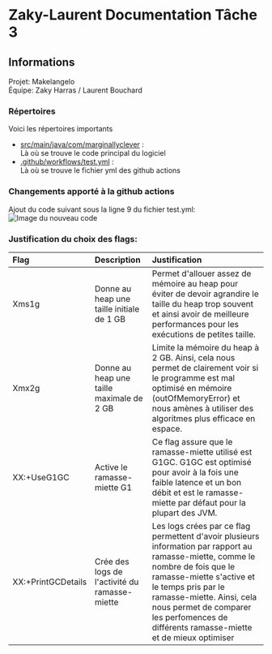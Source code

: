 # Zaky-Laurent Documentation Tâche 3

## Informations
Projet: Makelangelo \
Équipe: Zaky Harras / Laurent Bouchard

### Répertoires
Voici les répertoires importants
- [src/main/java/com/marginallyclever](..%2Fsrc%2Fmain%2Fjava%2Fcom%2Fmarginallyclever) : \
  Là où se trouve le code principal du logiciel
- [.github/workflows/test.yml](.github%2Fworkflows%2Ftest.yml) : \
  Là où se trouve le fichier yml des github actions

### Changements apporté à la github actions
Ajout du code suivant sous la ligne 9 du fichier test.yml: \
![Image du nouveau code](nouveau_code.png)

### Justification du choix des flags:
| Flag                | Description                                    | Justification                                                                                                                                                                                                                                                                                           |
|:--------------------|:-----------------------------------------------|:--------------------------------------------------------------------------------------------------------------------------------------------------------------------------------------------------------------------------------------------------------------------------------------------------------|
| Xms1g               | Donne au heap une taille initiale de 1 GB      | Permet d'allouer assez de mémoire au heap pour éviter de devoir agrandire le taille du heap trop souvent et ainsi avoir de meilleure performances pour les exécutions de petites taille.                                                                                                                |
| Xmx2g               | Donne au heap une taille maximale de 2 GB      | Limite la mémoire du heap à 2 GB. Ainsi, cela nous permet de clairement voir si le programme est mal optimisé en mémoire (outOfMemoryError) et nous amènes à utiliser des algoritmes plus efficace en espace.                                                                                           |
| XX:+UseG1GC         | Active le ramasse-miette G1                    | Ce flag assure que le ramasse-miette utilisé est G1GC. G1GC est optimisé pour avoir à la fois une faible latence et un bon débit et est le ramasse-miette par défaut pour la plupart des JVM.                                                                                                           |
| XX:+PrintGCDetails  | Crée des logs de l'activité du ramasse-miette  | Les logs crées par ce flag permettent d'avoir plusieurs information par rapport au ramasse-miette, comme le nombre de fois que le ramasse-miette s'active et le temps pris par le ramasse-miette. Ainsi, cela nous permet de comparer les perfomences de différents ramasse-miette et de mieux optimiser|
